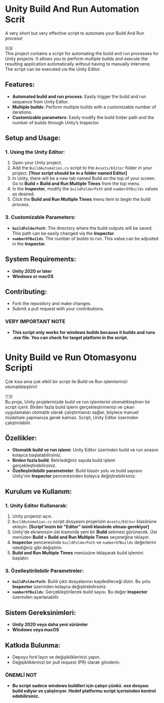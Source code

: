 # Unity Build And Run Automation Scrit
A very short but very effective script to automate your Build And Run process!

:uk:	
This project contains a script for automating the build and run processes for Unity projects. It allows you to perform multiple builds and execute the resulting application automatically without having to manually intervene. The script can be executed via the Unity Editor.

## Features:
- **Automated build and run process**: Easily trigger the build and run sequence from Unity Editor.
- **Multiple builds**: Perform multiple builds with a customizable number of iterations.
- **Customizable parameters**: Easily modify the build folder path and the number of builds through Unity’s Inspector.

## Setup and Usage:

### 1. Using the Unity Editor:
1. Open your Unity project.
2. Add the `BuildAutomation.cs` script to the `Assets/Editor` folder in your project. **[Your script should be in a folder named Editor]**
3. In Unity, there will be a new tab named Build on the top of your screen. Go to **Build > Build and Run Multiple Times** from the top menu.
4. In the **Inspector**, modify the `buildFolderPath` and `numberOfBuilds` values as desired.
5. Click the **Build and Run Multiple Times** menu item to begin the build process.

### 3. Customizable Parameters:
- **`buildFolderPath`**: The directory where the build outputs will be saved. This path can be easily changed via the **Inspector**.
- **`numberOfBuilds`**: The number of builds to run. This value can be adjusted in the **Inspector**.

## System Requirements:
- **Unity 2020 or later**
- **Windows or macOS**

## Contributing:
- Fork the repository and make changes.
- Submit a pull request with your contributions.

### VERY IMPORTANT NOTE
- **This script only works for windows builds because it builds and runs .exe file. You can check for target platform in the script.**





# Unity Build ve Run Otomasyonu Scripti

Çok kısa ama çok etkili bir script ile Build ve Run işlemlerinizi otomatikleştirin!

:tr:  
Bu proje, Unity projelerinizde build ve run işlemlerini otomatikleştiren bir script içerir. Birden fazla build işlemi gerçekleştirmenizi ve çıkan uygulamaları otomatik olarak çalıştırmanızı sağlar, böylece manuel müdahale yapmanıza gerek kalmaz. Script, Unity Editor üzerinden çalıştırılabilir.

## Özellikler:
- **Otomatik build ve run işlemi**: Unity Editor üzerinden build ve run sırasını kolayca başlatabilirsiniz.
- **Birden fazla build**: Belirlediğiniz sayıda build işlemi gerçekleştirebilirsiniz.
- **Özelleştirilebilir parametreler**: Build klasör yolu ve build sayısını Unity'nin **Inspector** penceresinden kolayca değiştirebilirsiniz.

## Kurulum ve Kullanım:

### 1. Unity Editor Kullanarak:
1. Unity projenizi açın.
2. `BuildAutomation.cs` script dosyasını projenizin `Assets/Editor` klasörüne ekleyin. **[Script'inizin bir "Editor" isimli klasörde olması gerekiyor]**
3. Unity'de ekranınızın üst kısmında yeni bir **Build** sekmesi görünecek. Üst menüden **Build > Build and Run Multiple Times** seçeneğine tıklayın.
4. **Inspector** penceresinde `buildFolderPath` ve `numberOfBuilds` değerlerini istediğiniz gibi değiştirin.
5. **Build and Run Multiple Times** menüsüne tıklayarak build işlemini başlatın.

### 3. Özelleştirilebilir Parametreler:
- **`buildFolderPath`**: Build çıktı dosyalarının kaydedileceği dizin. Bu yolu **Inspector** üzerinden kolayca değiştirebilirsiniz.
- **`numberOfBuilds`**: Gerçekleştirilecek build sayısı. Bu değer **Inspector** üzerinden ayarlanabilir.

## Sistem Gereksinimleri:
- **Unity 2020 veya daha yeni sürümler**
- **Windows veya macOS**

## Katkıda Bulunma:
- Depoyu fork’layın ve değişikliklerinizi yapın.
- Değişikliklerinizi bir pull request (PR) olarak gönderin.

### ÖNEMLİ NOT
- **Bu script sadece windows buildleri için çalışır çünkü .exe dosyası build ediyor ve çalıştırıyor. Hedef platformu script içerisinden kontrol edebilirsiniz.**

